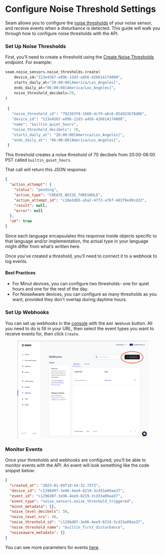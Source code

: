 # Configure Noise Threshold Settings

Seam allows you to configure the [noise thresholds](./#what-is-a-threshold) of your noise sensor, and receive events when a disturbance is detected. This guide will walk you through how to configure noise thresholds with the API.

### Set Up Noise Thresholds

First, you’ll need to create a threshold using the [Create Noise Thresholds](../../api-clients/noise-sensors/create-noise-threshold.md) endpoint. For example:

```python
seam.noise_sensors.noise_thresholds.create(
    device_id="123e4567-e89b-12d3-a456-426614174000",
    starts_daily_at="20:00:00[America/Los_Angeles]",
    ends_daily_at="06:00:00[America/Los_Angeles]",
    noise_threshold_decibels=70,
)

 {
   "noise_threshold_id": "792263f8-1660-4cf9-a6c6-054d23b78d86",
   "device_id": "123e4567-e89b-12d3-a456-426614174000",
   "name": "builtin_quiet_hours",
   "noise_threshold_decibels": 70,
   "starts_daily_at": "20:00:00[America/Los_Angeles]",
   "ends_daily_at": "06:00:00[America/Los_Angeles]",
 }
```

This threshold creates a noise threshold of 70 decibels from 20:00-06:00 PST called `builtin_quiet_hours`.

That call will return this JSON response:

```json
{
  "action_attempt": {
    "status": "pending",
    "action_type": "CREATE_NOISE_THRESHOLD",
    "action_attempt_id": "c10e3db5-a5a2-47f2-a76f-48379ed9cd22",
    "result": null,
    "error": null
  },
  "ok": true
}
```

Since each language encapsulates this response inside objects specific to that language and/or implementation, the actual type in your language might differ from what’s written here.

Once you’ve created a threshold, you’ll need to connect it to a webhook to log events.

#### Best Practices

* For Minut devices, you can configure two thresholds- one for quiet hours and one for the rest of the day.
* For NoiseAware devices, you can configure as many thresholds as you want, provided they don't overlap during daytime hours.

### Set Up Webhooks

You can set up webhooks in the [console](https://console.seam.co) with the `Add Webhook` button. All you need to do is fill in your URL, then select the event types you want to receive events for, then click `Create`.

<figure><img src="../../.gitbook/assets/Screen Shot 2023-08-13 at 4.39.14 PM (1).png" alt=""><figcaption></figcaption></figure>

### Monitor Events

Once your thresholds and webhooks are configured, you’ll be able to monitor events with the API. An event will look something like the code snippet below:

```json
{
  "created_at": "2023-01-09T18:54:32.737Z",
  "device_id": "c1296d07-3e96-4ee9-8219-3cd33a09aa37",
  "event_id": "c1296d07-3e96-4ee9-8219-3cd33a09aa37",
  "event_type": "noise_sensors.noise_threshold_triggered",
  "minut_metadata": {},
  "noise_level_decibels": 50,
  "noise_level_nrs": 40,
  "noise_threshold_id": "c1296d07-3e96-4ee9-8219-3cd33a09aa37",
  "noise_threshold_name": "builtin_first_disturbance",
  "noiseaware_metadata": {}
}

```

You can see more parameters for events [here](../../api-clients/events/).

